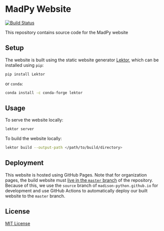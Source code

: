 MadPy Website
=============

[![Build Status](https://travis-ci.org/madison-python/madison-python.github.io.svg?branch=source)](https://travis-ci.org/madison-python/madison-python.github.io)

This repository contains source code for the MadPy website


## Setup

The website is built using the static website generator [Lektor](https://github.com/lektor/lektor), which can be installed using `pip`:

```bash
pip install Lektor
```

or `conda`:

```bash
conda install -c conda-forge lektor
```


## Usage

To serve the website locally:

```bash
lektor server
```

To build the website locally:

```bash
lektor build --output-path </path/to/build/directory>
```


## Deployment

This website is hosted using GitHub Pages. Note that for organization pages, the build website must [live in the `master` branch](https://help.github.com/en/articles/user-organization-and-project-pages#user-and-organization-pages-sites) of the repository. Because of this, we use the `source` branch of `madison-python.github.io` for development and use GitHub Actions to automatically deploy our built website to the `master` branch.


## License

[MIT License](LICENSE)
